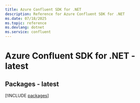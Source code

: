 ```yaml
---
title: Azure Confluent SDK for .NET
description: Reference for Azure Confluent SDK for .NET
ms.date: 07/18/2025
ms.topic: reference
ms.devlang: dotnet
ms.service: confluent
---
```

# Azure Confluent SDK for .NET - latest
## Packages - latest
[!INCLUDE [packages](confluent-index.md)]